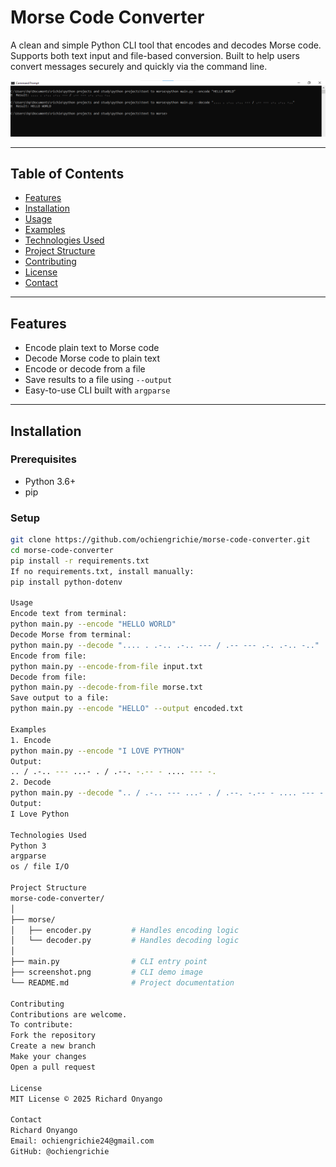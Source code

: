 # Morse Code Converter

A clean and simple Python CLI tool that encodes and decodes Morse code. Supports both text input and file-based conversion. Built to help users convert messages securely and quickly via the command line.

![CLI Demo](Screenshot.png)

---

## Table of Contents

- [Features](#features)
- [Installation](#installation)
- [Usage](#usage)
- [Examples](#examples)
- [Technologies Used](#technologies-used)
- [Project Structure](#project-structure)
- [Contributing](#contributing)
- [License](#license)
- [Contact](#contact)

---

## Features

- Encode plain text to Morse code  
- Decode Morse code to plain text  
- Encode or decode from a file  
- Save results to a file using `--output`  
- Easy-to-use CLI built with `argparse`  

---

## Installation

### Prerequisites

- Python 3.6+
- pip

### Setup

```bash
git clone https://github.com/ochiengrichie/morse-code-converter.git
cd morse-code-converter
pip install -r requirements.txt
If no requirements.txt, install manually:
pip install python-dotenv

Usage
Encode text from terminal:
python main.py --encode "HELLO WORLD"
Decode Morse from terminal:
python main.py --decode ".... . .-.. .-.. --- / .-- --- .-. .-.. -.."
Encode from file:
python main.py --encode-from-file input.txt
Decode from file:
python main.py --decode-from-file morse.txt
Save output to a file:
python main.py --encode "HELLO" --output encoded.txt

Examples
1. Encode
python main.py --encode "I LOVE PYTHON"
Output:
.. / .-.. --- ...- . / .--. -.-- - .... --- -.
2. Decode
python main.py --decode ".. / .-.. --- ...- . / .--. -.-- - .... --- -."
Output:
I Love Python

Technologies Used
Python 3
argparse
os / file I/O

Project Structure
morse-code-converter/
│
├── morse/
│   ├── encoder.py         # Handles encoding logic
│   └── decoder.py         # Handles decoding logic
│
├── main.py                # CLI entry point
├── screenshot.png         # CLI demo image
└── README.md              # Project documentation

Contributing
Contributions are welcome.
To contribute:
Fork the repository
Create a new branch
Make your changes
Open a pull request

License
MIT License © 2025 Richard Onyango

Contact
Richard Onyango
Email: ochiengrichie24@gmail.com
GitHub: @ochiengrichie